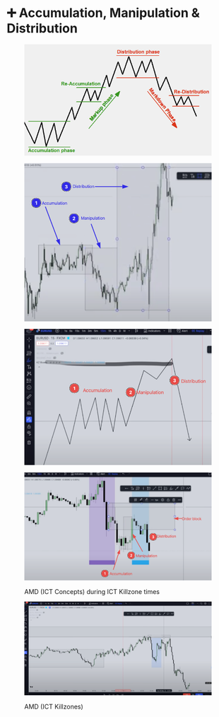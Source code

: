 # ➕ Accumulation, Manipulation & Distribution

<figure><img src="../.gitbook/assets/image (3).png" alt=""><figcaption></figcaption></figure>

<figure><img src="../.gitbook/assets/image (14) (1) (1).png" alt=""><figcaption></figcaption></figure>

<figure><img src="../.gitbook/assets/image (9) (2) (1).png" alt=""><figcaption></figcaption></figure>

<figure><img src="../.gitbook/assets/image (5) (2).png" alt=""><figcaption><p>AMD (ICT Concepts) during ICT Killzone times</p></figcaption></figure>

<figure><img src="../.gitbook/assets/image (7) (1) (1).png" alt=""><figcaption><p>AMD (ICT Killzones)</p></figcaption></figure>
